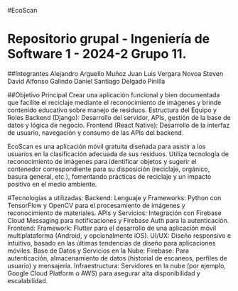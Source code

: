 #EcoScan

# Repositorio grupal - Ingeniería de Software 1 - 2024-2 Grupo 11.

##Integrantes
Alejandro Arguello Muñoz
Juan Luis Vergara Novoa
Steven David Alfonso Galindo
Daniel Santiago Delgado Pinilla


##Objetivo Principal
Crear una aplicación funcional y bien documentada que facilite el reciclaje mediante el reconocimiento de imágenes y brinde contenido educativo sobre manejo de residuos. 
Estructura del Equipo y Roles Backend (Django): Desarrollo del servidor, APIs, gestión de la base de datos y lógica de negocio. 
Frontend (React Native): Desarrollo de la interfaz de usuario, navegación y consumo de las APIs del backend.

EcoScan es una aplicación móvil gratuita diseñada para asistir a los usuarios en la clasificación adecuada de sus residuos. Utiliza tecnología de reconocimiento de imágenes para identificar objetos y sugerir el contenedor correspondiente para su disposición (reciclaje, orgánico, basura general, etc.), fomentando prácticas de reciclaje y un impacto positivo en el medio ambiente.

#Tecnologías a utilizadas: 
Backend: Lenguaje y Frameworks: Python con TensorFlow y OpenCV para el procesamiento de imágenes y reconocimiento de materiales. 
APIs y Servicios: Integración con Firebase Cloud Messaging para notificaciones y Firebase Auth para la autenticación. 
Frontend: Framework: Flutter para el desarrollo de una aplicación móvil multiplataforma (Android, y opcionalmente iOS). UI/UX: Diseño responsivo e intuitivo, basado en las últimas tendencias de diseño para aplicaciones móviles. 
Base de Datos y Servicios en la Nube: Firebase: Para autenticación, almacenamiento de datos (historial de escaneos, perfiles de usuario) y mensajería. 
Infraestructura: Servidores en la nube (por ejemplo, Google Cloud Platform o AWS) para asegurar alta disponibilidad y escalabilidad.
